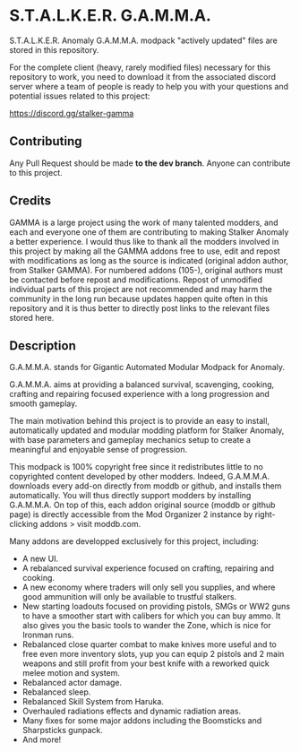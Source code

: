 # S.T.A.L.K.E.R. G.A.M.M.A.
S.T.A.L.K.E.R. Anomaly G.A.M.M.A. modpack "actively updated" files are stored in this repository.

For the complete client (heavy, rarely modified files) necessary for this repository to work, you need to download it from the associated discord server where a team of people is ready to help you with your questions and potential issues related to this project:

https://discord.gg/stalker-gamma

## Contributing

Any Pull Request should be made **to the dev branch**. Anyone can contribute to this project.

## Credits

GAMMA is a large project using the work of many talented modders, and each and everyone one of them are contributing to making Stalker Anomaly a better experience. I would thus like to thank all the modders involved in this project by making all the GAMMA addons free to use, edit and repost with modifications as long as the source is indicated (original addon author, from Stalker GAMMA). For numbered addons (105-), original authors must be contacted before repost and modifications. Repost of unmodified individual parts of this project are not recommended and may harm the community in the long run because updates happen quite often in this repository and it is thus better to directly post links to the relevant files stored here.


## Description

G.A.M.M.A. stands for Gigantic Automated Modular Modpack for Anomaly.

G.A.M.M.A. aims at providing a balanced survival, scavenging, cooking, crafting and repairing focused experience with a long progression and smooth gameplay.

The main motivation behind this project is to provide an easy to install, automatically updated and modular modding platform for Stalker Anomaly, with base parameters and gameplay mechanics setup to create a meaningful and enjoyable sense of progression.

This modpack is 100% copyright free since it redistributes little to no copyrighted content developed by other modders. Indeed, G.A.M.M.A. downloads every add-on directly from moddb or github, and installs them automatically. You will thus directly support modders by installing G.A.M.M.A. On top of this, each addon original source (moddb or github page) is directly accessible from the Mod Organizer 2 instance by right-clicking addons > visit moddb.com.

Many addons are developped exclusively for this project, including:
- A new UI.
- A rebalanced survival experience focused on crafting, repairing and cooking.
- A new economy where traders will only sell you supplies, and where good ammunition will only be available to trustful stalkers.
- New starting loadouts focused on providing pistols, SMGs or WW2 guns to have a smoother start with calibers for which you can buy ammo. It also gives you the basic tools to wander the Zone, which is nice for Ironman runs.
- Rebalanced close quarter combat to make knives more useful and to free even more inventory slots, yup you can equip 2 pistols and 2 main weapons and still profit from your best knife with a reworked quick melee motion and system.
- Rebalanced actor damage.
- Rebalanced sleep.
- Rebalanced Skill System from Haruka.
- Overhauled radiations effects and dynamic radiation areas.
- Many fixes for some major addons including the Boomsticks and Sharpsticks gunpack.
- And more!

